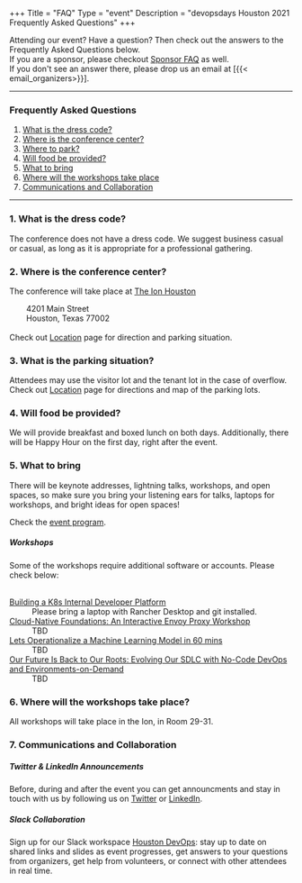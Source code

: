 +++
Title = "FAQ"
Type = "event"
Description = "devopsdays Houston 2021 Frequently Asked Questions"
+++

Attending our event? Have a question? Then check out the answers to the Frequently Asked Questions below. <br/>
If you are a sponsor, please checkout <a href="/events/2022-houston/sponsor/#FAQ">Sponsor FAQ</a> as well. <br/>
If you don't see an answer there, please drop us an email at [{{< email_organizers>}}]. <br/>

<hr/>

<style>
   h3 {
    font-weight: bold;
   }
</style>

<h3>Frequently Asked Questions</h3>
<ol>
<li><a href="#DressCode">What is the dress code?</a></li>
<li><a href="#Directions">Where is the conference center?</a></li>
<li><a href="#Parking">Where to park?</a></li>
<li><a href="#Food">Will food be provided?</a></li>
<li><a href="#Bring">What to bring</a></li>
<li><a href="#Workshops">Where will the workshops take place</a></li>
<li><a href="#Communications">Communications and Collaboration</a></li>
</ol>

<hr/>


<a name="DressCode"><h3>1. What is the dress code?</h3></a>
The conference does not have a dress code. We suggest business casual or casual, as long as it is appropriate for a professional gathering.

<a name="Directions"><h3>2. Where is the conference center?</h3></a>
The conference will take place at <a href="https://www.ionhouston.com/">The Ion Houston</a><br/>
<div style="margin-left:30px">
4201 Main Street<br/>
Houston, Texas 77002<br/>
&nbsp;
</div>
Check out <a href="/events/2022-houston/location">Location</a> page for direction and parking situation.

<a name="Parking"><h3>3. What is the parking situation?</h3></a>
Attendees may use the visitor lot and the tenant lot in the case of overflow. 
Check out <a href="/events/2022-houston/location">Location</a> page for directions and map of the parking lots.

<a name="Food"><h3>4. Will food be provided?</h3></a>
We will provide breakfast and boxed lunch on both days. Additionally, there will be Happy Hour on the first day, right after the event.

<a name="Bring"><h3>5. What to bring</h3></a>
There will be keynote addresses, lightning talks, workshops, and open spaces, so make sure you bring your listening ears for talks, laptops for workshops, and bright ideas for open spaces! <br/>

Check the <a href="/events/2022-houston/program/">event program</a>. <br/>
 
<h5>Workshops</h5>
Some of the workshops require additional software or accounts. Please check below:
<br>&nbsp;</br>

<dl>
<dt><a href="/events/2022-houston/program/dan-kirkpatrick/">Building a K8s Internal Developer Platform</a></dt>
<dd>Please bring a laptop with Rancher Desktop and git installed.</dd>

<dt><a href="/events/2022-houston/program/jim-barton">Cloud-Native Foundations: An Interactive Envoy Proxy Workshop</a></dt>
<dd>TBD</dd>

<dt><a href="/events/2022-houston/program/sagar-kewalramani">Lets Operationalize a Machine Learning Model in 60 mins</a></dt>
<dd>TBD</dd>

<dt><a href="/events/2022-houston/program/mark-freydl">Our Future Is Back to Our Roots: Evolving Our SDLC with No-Code DevOps and Environments-on-Demand</a></dt>
<dd>TBD</dd>
</dl>

<a name="Workshops"><h3>6. Where will the workshops take place?</h3></a>

All workshops will take place in the Ion, in Room 29-31.

<a name="Communications"><h3>7. Communications and Collaboration</h3></a>
<h5>Twitter & LinkedIn Announcements</h5>
Before, during and after the event you can get announcments and stay in touch with us by following us on <a href="https://twitter.com/DevOpsDaysHTown">Twitter</a> or <a href="https://www.linkedin.com/company/devopsdays-houston">LinkedIn</a>.
<h5>Slack Collaboration</h5>
Sign up for our Slack workspace <a href="https://join.slack.com/t/houstondevops/shared_invite/enQtNzIyMzk1MTIyOTYwLTFmMWI0NTg3YzE3M2Q2MDY0NjE5MjNjMTdhZWI5ODFkOWU0YzM1M2QwOGI3OGQ2NGJjNzcxOTU5NmY4OTA4NzI">Houston DevOps</a>: stay up to date on shared links and slides as event progresses, get answers to your questions from organizers, get help from volunteers, or connect with other attendees in real time.

